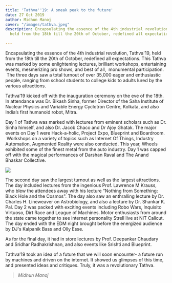 ```yaml
---
title: 'Tathva''19: A sneak peak to the future'
date: 27 Oct 2019
author: Midhun Manoj
cover: "/images/tathva.jpeg"
description: Encapsulating the essence of the 4th industrial revolution, Tathva'19,
  held from the 18th till the 20th of October, redefined all expectations.

---
```

Encapsulating the essence of the 4th industrial revolution, Tathva'19, held from the 18th till the 20th of October, redefined all expectations. This Tathva was marked by some enlightening lectures, brilliant workshops, entertaining events, mesmerizing pro shows, and best of all,  monumental participation.  The three days saw a total turnout of over 35,000 eager and enthusiastic people, ranging from school students to college kids to adults lured by the various attractions.

Tathva’19 kicked off with the inauguration ceremony on the eve of the 18th. In attendance was Dr. Bikash Sinha, former Director of the Saha Institute of Nuclear Physics and Variable Energy Cyclotron Centre, Kolkata, and also India’s first humanoid robot, Mitra.

Day 1 of Tathva was marked with lectures from eminent scholars such as Dr. Sinha himself, and also Dr. Jacob Chaco and Dr Ajoy Ghatak. The major events on Day 1 were Hack-a-holic, Project Expo, Blueprint and Boardroom.  Workshops on a variety of topics such as Internet Of Things, Industry Automation, Augmented Reality were also conducted. This year, Wheels exhibited some of the finest metal from the auto industry. Day 1 was capped off with the magical performances of Darshan Raval and The Anand Bhaskar Collective.

![](/images/WhatsApp-Image-2019-10-27-at-10.52.00.jpeg)

The second day saw the largest turnout as well as the largest attractions. The day included lectures from the ingenious Prof. Lawrence M Krauss, who blew the attendees away with his lecture “Nothing from Something: Black Hole and the Cosmos". The day also saw an enthralling lecture by Dr. Charles H. Lineweaver on Astrobiology, and also a lecture by Dr. Shankar K. Pal. Day 2 was packed with exciting events including Robo Wars, Inquisito Virtuoso, Dirt Race and League of Machines. Motor enthusiasts from around the state came together to see internet personality Strell live at NIT Calicut. The day ended with the EDM night brought before the energized audience by DJ's Kalpanik Bass and Olly Esse.

As for the final day, it had in store lectures by Prof. Deepankar Chaudary and Sridhar Radhakrishnan, and also events like Srishti and Blueprint.

Tathva’19 took an idea of a future that we will soon encounter- a future run by machines and driven on the internet. It showed us glimpses of this time, and presented ideas and critiques. Truly, it was a revolutionary Tathva.

> _Midhun Manoj_